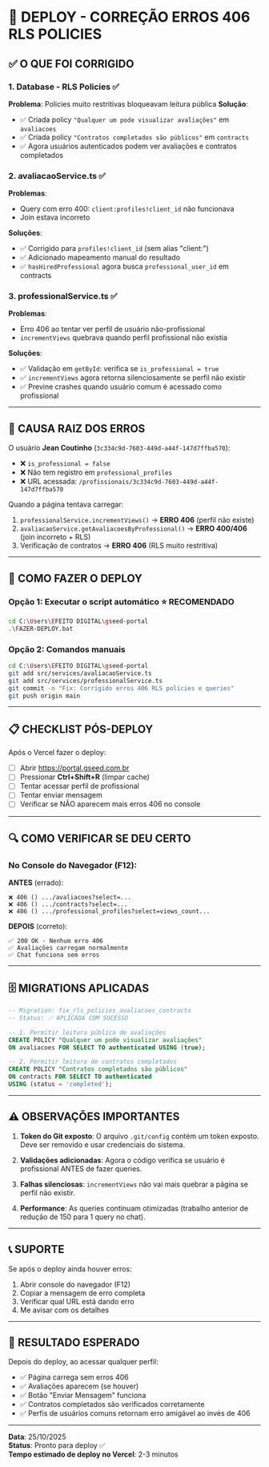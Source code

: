 # 🚀 DEPLOY - CORREÇÃO ERROS 406 RLS POLICIES

## ✅ O QUE FOI CORRIGIDO

### 1. **Database - RLS Policies** ✅
**Problema**: Policies muito restritivas bloqueavam leitura pública
**Solução**: 
- ✅ Criada policy `"Qualquer um pode visualizar avaliações"` em `avaliacoes`
- ✅ Criada policy `"Contratos completados são públicos"` em `contracts`
- ✅ Agora usuários autenticados podem ver avaliações e contratos completados

### 2. **avaliacaoService.ts** ✅
**Problemas**:
- Query com erro 400: `client:profiles!client_id` não funcionava
- Join estava incorreto

**Soluções**:
- ✅ Corrigido para `profiles!client_id` (sem alias "client:")
- ✅ Adicionado mapeamento manual do resultado
- ✅ `hasHiredProfessional` agora busca `professional_user_id` em contracts

### 3. **professionalService.ts** ✅
**Problemas**:
- Erro 406 ao tentar ver perfil de usuário não-profissional
- `incrementViews` quebrava quando perfil profissional não existia

**Soluções**:
- ✅ Validação em `getById`: verifica se `is_professional = true`
- ✅ `incrementViews` agora retorna silenciosamente se perfil não existir
- ✅ Previne crashes quando usuário comum é acessado como profissional

---

## 🎯 CAUSA RAIZ DOS ERROS

O usuário **Jean Coutinho** (`3c334c9d-7603-449d-a44f-147d7ffba570`):
- ❌ `is_professional = false`
- ❌ Não tem registro em `professional_profiles`
- ❌ URL acessada: `/profissionais/3c334c9d-7603-449d-a44f-147d7ffba570`

Quando a página tentava carregar:
1. `professionalService.incrementViews()` → **ERRO 406** (perfil não existe)
2. `avaliacaoService.getAvaliacoesByProfessional()` → **ERRO 400/406** (join incorreto + RLS)
3. Verificação de contratos → **ERRO 406** (RLS muito restritiva)

---

## 🚀 COMO FAZER O DEPLOY

### Opção 1: Executar o script automático ⭐ RECOMENDADO
```bash
cd C:\Users\EFEITO DIGITAL\gseed-portal
.\FAZER-DEPLOY.bat
```

### Opção 2: Comandos manuais
```bash
cd C:\Users\EFEITO DIGITAL\gseed-portal
git add src/services/avaliacaoService.ts
git add src/services/professionalService.ts
git commit -m "Fix: Corrigido erros 406 RLS policies e queries"
git push origin main
```

---

## 📋 CHECKLIST PÓS-DEPLOY

Após o Vercel fazer o deploy:

- [ ] Abrir https://portal.gseed.com.br
- [ ] Pressionar **Ctrl+Shift+R** (limpar cache)
- [ ] Tentar acessar perfil de profissional
- [ ] Tentar enviar mensagem
- [ ] Verificar se NÃO aparecem mais erros 406 no console

---

## 🔍 COMO VERIFICAR SE DEU CERTO

### No Console do Navegador (F12):
**ANTES** (errado):
```
❌ 406 () .../avaliacoes?select=...
❌ 406 () .../contracts?select=...
❌ 406 () .../professional_profiles?select=views_count...
```

**DEPOIS** (correto):
```
✅ 200 OK - Nenhum erro 406
✅ Avaliações carregam normalmente
✅ Chat funciona sem erros
```

---

## 🗄️ MIGRATIONS APLICADAS

```sql
-- Migration: fix_rls_policies_avaliacoes_contracts
-- Status: ✅ APLICADA COM SUCESSO

-- 1. Permitir leitura pública de avaliações
CREATE POLICY "Qualquer um pode visualizar avaliações"
ON avaliacoes FOR SELECT TO authenticated USING (true);

-- 2. Permitir leitura de contratos completados
CREATE POLICY "Contratos completados são públicos"
ON contracts FOR SELECT TO authenticated 
USING (status = 'completed');
```

---

## ⚠️ OBSERVAÇÕES IMPORTANTES

1. **Token do Git exposto**: O arquivo `.git/config` contém um token exposto. Deve ser removido e usar credenciais do sistema.

2. **Validações adicionadas**: Agora o código verifica se usuário é profissional ANTES de fazer queries.

3. **Falhas silenciosas**: `incrementViews` não vai mais quebrar a página se perfil não existir.

4. **Performance**: As queries continuam otimizadas (trabalho anterior de redução de 150 para 1 query no chat).

---

## 📞 SUPORTE

Se após o deploy ainda houver erros:

1. Abrir console do navegador (F12)
2. Copiar a mensagem de erro completa
3. Verificar qual URL está dando erro
4. Me avisar com os detalhes

---

## 🎉 RESULTADO ESPERADO

Depois do deploy, ao acessar qualquer perfil:
- ✅ Página carrega sem erros 406
- ✅ Avaliações aparecem (se houver)
- ✅ Botão "Enviar Mensagem" funciona
- ✅ Contratos completados são verificados corretamente
- ✅ Perfis de usuários comuns retornam erro amigável ao invés de 406

---

**Data**: 25/10/2025  
**Status**: Pronto para deploy ✅  
**Tempo estimado de deploy no Vercel**: 2-3 minutos
